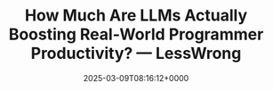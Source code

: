---
title: How Much Are LLMs Actually Boosting Real-World Programmer Productivity? — LessWrong
slug: 20250309T081612
date: 2025-03-09T08:16:12+0000
params:
  url: https://www.lesswrong.com/posts/tqmQTezvXGFmfSe7f/how-much-are-llms-actually-boosting-real-world-programmer
tags:
- ai
- llm
---